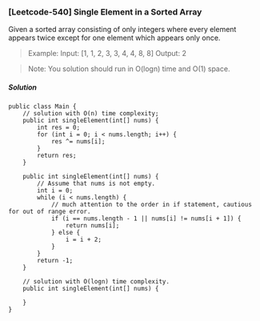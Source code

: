### [Leetcode-540] Single Element in a Sorted Array

Given a sorted array consisting of only integers where every element appears twice except for one element which appears only once.

>Example:
>Input: [1, 1, 2, 3, 3, 4, 4, 8, 8]
>Output: 2

>Note: You solution should run in O(logn) time and O(1) space.

##### Solution
```
public class Main {
    // solution with O(n) time complexity;
    public int singleElement(int[] nums) {
        int res = 0;
        for (int i = 0; i < nums.length; i++) {
            res ^= nums[i]; 
        }
        return res;
    }

    public int singleElement(int[] nums) {
        // Assume that nums is not empty.
        int i = 0;
        while (i < nums.length) {
            // much attention to the order in if statement, cautious for out of range error.
            if (i == nums.length - 1 || nums[i] != nums[i + 1]) {
                return nums[i];
            } else {
                i = i + 2;
            }
        }
        return -1;
    }

    // solution with O(logn) time complexity.
    public int singleElement(int[] nums) {

    }
}
```